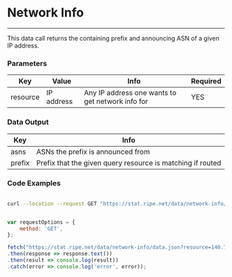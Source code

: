 # Network Info
------------

This data call returns the containing prefix and announcing ASN of a given IP address.

<RestRepl :baseUrl="`/data/`+$page.relativePath.split('/')[1].split('.md')[0]+`/data.json`" method="GET" :searchParams="{ resource:'140.78.90.50'}"/>

### Parameters

| Key | Value | Info | Required |
| --- | --- | --- | --- |
| resource | IP address | Any IP address one wants to get network info for | YES |

### Data Output

| Key | Info |
| --- | --- |
| asns | ASNs the prefix is announced from |
| prefix | Prefix that the given query resource is matching if routed |

### Code Examples
<CodeGroup>
<CodeGroupItem title="cURL">

```bash

curl --location --request GET "https://stat.ripe.net/data/network-info/data.json?resource=140.78.90.50"


```

</CodeGroupItem>

<CodeGroupItem title="JS">

```js

var requestOptions = {
	method: 'GET',
};

fetch("https://stat.ripe.net/data/network-info/data.json?resource=140.78.90.50", requestOptions)
.then(response => response.text())
.then(result => console.log(result))
.catch(error => console.log('error', error));


```

</CodeGroupItem>
</CodeGroup>
